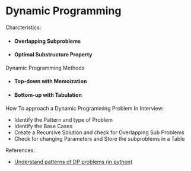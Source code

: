 # Dynamic Programming

Charcteristics:

* #### Overlapping Subproblems <a href="#overlapping-subproblems" id="overlapping-subproblems"></a>
*   #### Optimal Substructure Property <a href="#optimal-substructure-property" id="optimal-substructure-property"></a>



Dynamic Programming Methods

* #### Top-down with Memoization <a href="#top-down-with-memoization" id="top-down-with-memoization"></a>
* #### Bottom-up with Tabulation <a href="#bottom-up-with-tabulation" id="bottom-up-with-tabulation"></a>

How To approach a Dynamic Programming Problem In Interview:

* Identify the Pattern and type of Problem
* Identify the Base Cases
* Create a Recursive Solution and check for Overlapping Sub Problems
* Check for changing Parameters and Store the subproblems in a Table

References:

* [Understand patterns of DP problems (in python) ](https://ashutosh-kumar.medium.com/dynamic-programming-types-and-patterns-7b1406c46a6b)
